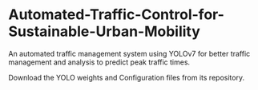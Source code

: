 # Automated-Traffic-Control-for-Sustainable-Urban-Mobility
An automated traffic management system using YOLOv7 for better traffic management and analysis to predict peak traffic times.

Download the YOLO weights and Configuration files from its repository.
